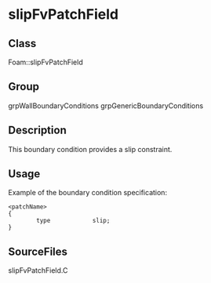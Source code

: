 # slipFvPatchField 
## Class
Foam::slipFvPatchField

## Group
grpWallBoundaryConditions grpGenericBoundaryConditions

## Description
This boundary condition provides a slip constraint.

## Usage
Example of the boundary condition specification:
```
<patchName>
{
        type            slip;
}
```

## SourceFiles
slipFvPatchField.C


